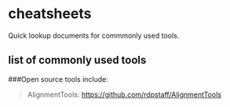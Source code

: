 # cheatsheets

Quick lookup documents for commmonly used tools.

## list of commonly used tools

###Open source tools include:

>AlignmentTools: https://github.com/rdpstaff/AlignmentTools

